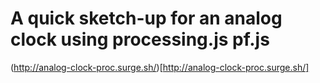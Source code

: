 A quick sketch-up for an analog clock using processing.js pf.js
===============================================================
(http://analog-clock-proc.surge.sh/)[http://analog-clock-proc.surge.sh/]
